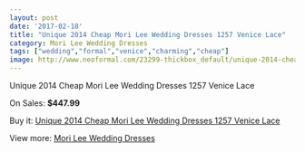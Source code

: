 ```yaml
---
layout: post
date: '2017-02-18'
title: "Unique 2014 Cheap Mori Lee Wedding Dresses 1257 Venice Lace"
category: Mori Lee Wedding Dresses
tags: ["wedding","formal","venice","charming","cheap"]
image: http://www.neoformal.com/23299-thickbox_default/unique-2014-cheap-mori-lee-wedding-dresses-1257-venice-lace.jpg
---
```

Unique 2014 Cheap Mori Lee Wedding Dresses 1257 Venice Lace

On Sales: **$447.99**
<a href="https://www.neoformal.com/en/mori-lee-wedding-dresses-2014/7818-unique-2014-cheap-mori-lee-wedding-dresses-1257-venice-lace.html"><amp-img layout="responsive" width="600" height="600" src="//www.neoformal.com/23299-thickbox_default/unique-2014-cheap-mori-lee-wedding-dresses-1257-venice-lace.jpg" alt="Unique 2014 Cheap Mori Lee Wedding Dresses 1257 Venice Lace 0" /></a>
<a href="https://www.neoformal.com/en/mori-lee-wedding-dresses-2014/7818-unique-2014-cheap-mori-lee-wedding-dresses-1257-venice-lace.html"><amp-img layout="responsive" width="600" height="600" src="//www.neoformal.com/23302-thickbox_default/unique-2014-cheap-mori-lee-wedding-dresses-1257-venice-lace.jpg" alt="Unique 2014 Cheap Mori Lee Wedding Dresses 1257 Venice Lace 1" /></a>
<a href="https://www.neoformal.com/en/mori-lee-wedding-dresses-2014/7818-unique-2014-cheap-mori-lee-wedding-dresses-1257-venice-lace.html"><amp-img layout="responsive" width="600" height="600" src="//www.neoformal.com/23301-thickbox_default/unique-2014-cheap-mori-lee-wedding-dresses-1257-venice-lace.jpg" alt="Unique 2014 Cheap Mori Lee Wedding Dresses 1257 Venice Lace 2" /></a>
<a href="https://www.neoformal.com/en/mori-lee-wedding-dresses-2014/7818-unique-2014-cheap-mori-lee-wedding-dresses-1257-venice-lace.html"><amp-img layout="responsive" width="600" height="600" src="//www.neoformal.com/23300-thickbox_default/unique-2014-cheap-mori-lee-wedding-dresses-1257-venice-lace.jpg" alt="Unique 2014 Cheap Mori Lee Wedding Dresses 1257 Venice Lace 3" /></a>

Buy it: [Unique 2014 Cheap Mori Lee Wedding Dresses 1257 Venice Lace](https://www.neoformal.com/en/mori-lee-wedding-dresses-2014/7818-unique-2014-cheap-mori-lee-wedding-dresses-1257-venice-lace.html "Unique 2014 Cheap Mori Lee Wedding Dresses 1257 Venice Lace")

View more: [Mori Lee Wedding Dresses](https://www.neoformal.com/en/67-mori-lee-wedding-dresses-2014 "Mori Lee Wedding Dresses")
